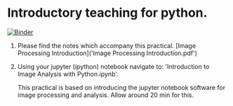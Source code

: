 # Introductory teaching for python.

[![Binder](https://mybinder.org/badge.svg)](https://mybinder.org/v2/gh/dwaithe/model-training/master?filepath=Introduction%20to%20Image%20Analysis%20with%20Python.ipynb)

1) Please find the notes which accompany this practical. [Image Processing Introduction]('Image Processing Introduction.pdf')

2) Using your jupyter (ipython) notebook navigate to: 'Introduction to Image Analysis with Python.ipynb'.

     This practical is based on introducing the jupyter notebook software for image processing and analysis. Allow around 20 min for this.